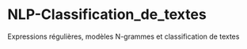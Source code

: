 # NLP-Classification_de_textes
Expressions régulières, modèles N-grammes et classification de textes
